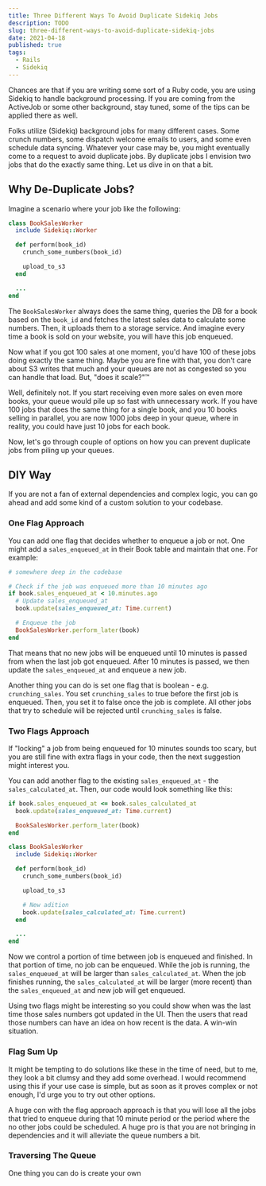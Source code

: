 ```yaml
---
title: Three Different Ways To Avoid Duplicate Sidekiq Jobs
description: TODO
slug: three-different-ways-to-avoid-duplicate-sidekiq-jobs
date: 2021-04-18
published: true
tags:
  - Rails
  - Sidekiq
---
```


Chances are that if you are writing some sort of a Ruby code, you are using
Sidekiq to handle background processing. If you are coming from the ActiveJob
or some other background, stay tuned, some of the tips can be applied there as
well.

Folks utilize (Sidekiq) background jobs for many different cases. Some crunch
numbers, some dispatch welcome emails to users, and some even schedule data
syncing. Whatever your case may be, you might eventually come to a request to
avoid duplicate jobs. By duplicate jobs I envision two jobs that do the exactly
same thing. Let us dive in on that a bit.

## Why De-Duplicate Jobs?

Imagine a scenario where your job like the following:

```rb
class BookSalesWorker
  include Sidekiq::Worker

  def perform(book_id)
    crunch_some_numbers(book_id)

    upload_to_s3
  end

  ...
end
```

The `BookSalesWorker` always does the same thing, queries the DB for a book
based on the `book_id` and fetches the latest sales data to calculate some
numbers. Then, it uploads them to a storage service. And imagine every time a
book is sold on your website, you will have this job enqueued.

Now what if you got 100 sales at one moment, you'd have 100 of these jobs doing
exactly the same thing. Maybe you are fine with that, you don't care about S3
writes that much and your queues are not as congested so you can handle that
load. But, "does it scale?"™️

Well, definitely not. If you start receiving even more sales on even more
books, your queue would pile up so fast with unnecessary work. If you have 100
jobs that does the same thing for a single book, and you 10 books selling in
parallel, you are now 1000 jobs deep in your queue, where in reality, you could
have just 10 jobs for each book.

Now, let's go through couple of options on how you can prevent duplicate jobs
from piling up your queues.

## DIY Way

If you are not a fan of external dependencies and complex logic, you can go
ahead and add some kind of a custom solution to your codebase.

### One Flag Approach

You can add one flag that decides whether to enqueue a job or not.
One might add a `sales_enqueued_at` in their Book table and maintain that
one. For example:

```rb
# somewhere deep in the codebase

# Check if the job was enqueued more than 10 minutes ago
if book.sales_enqueued_at < 10.minutes.ago
  # Update sales_enqueued_at
  book.update(sales_enqueued_at: Time.current)

  # Enqueue the job
  BookSalesWorker.perform_later(book)
end
```

That means that no new jobs will be enqueued until 10 minutes is passed from
when the last job got enqueued. After 10 minutes is passed, we then update the
`sales_enqueued_at` and enqueue a new job.

Another thing you can do is set one flag that is boolean - e.g.
`crunching_sales`. You set `crunching_sales` to true before the first job is
enqueued. Then, you set it to false once the job is complete. All other jobs
that try to schedule will be rejected until `crunching_sales` is false.

### Two Flags Approach

If "locking" a job from being enqueued for 10 minutes sounds too scary, but you are
still fine with extra flags in your code, then the next suggestion might interest you.

You can add another flag to the existing `sales_enqueued_at` - the `sales_calculated_at`.
Then, our code would look something like this:

```rb
if book.sales_enqueued_at <= book.sales_calculated_at
  book.update(sales_enqueued_at: Time.current)

  BookSalesWorker.perform_later(book)
end

class BookSalesWorker
  include Sidekiq::Worker

  def perform(book_id)
    crunch_some_numbers(book_id)

    upload_to_s3

    # New adition
    book.update(sales_calculated_at: Time.current)
  end

  ...
end
```

Now we control a portion of time between job is enqueued and finished. In that
portion of time, no job can be enqueued. While the job is running, the
`sales_enqueued_at` will be larger than `sales_calculated_at`. When the job
finishes running, the `sales_calculated_at` will be larger (more recent) than
the `sales_enqueued_at` and new job will get enqueued.

Using two flags might be interesting so you could show when was the last time
those sales numbers got updated in the UI. Then the users that read those
numbers can have an idea on how recent is the data. A win-win situation.

### Flag Sum Up

It might be tempting to do solutions like these in the time of need, but to me,
they look a bit clumsy and they add some overhead. I would recommend using
this if your use case is simple, but as soon as it proves complex or not
enough, I'd urge you to try out other options.

A huge con with the flag approach approach is that you will lose all the jobs
that tried to enqueue during that 10 minute period or the period where the no
other jobs could be scheduled. A huge pro is that you are not bringing in
dependencies and it will alleviate the queue numbers a bit.

### Traversing The Queue

One thing you can do is create your own
